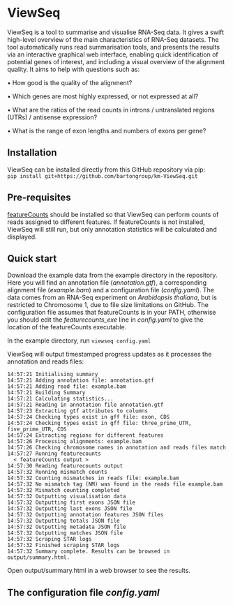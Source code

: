 # ViewSeq
ViewSeq is a tool to summarise and visualise RNA-Seq data. It gives a swift high-level overview of the main characteristics of RNA-Seq datasets. The tool automatically runs read summarisation tools, and presents the results via an interactive graphical web interface, enabling quick identification of potential genes of interest, and including a visual overview of the alignment quality. It aims to help with questions such as:

•	How good is the quality of the alignment?

•	Which genes are most highly expressed, or not expressed at all?

•	What are the ratios of the read counts in introns / untranslated regions (UTRs) / antisense expression?

•	What is the range of exon lengths and numbers of exons per gene?

## Installation

ViewSeq can be installed directly from this GitHub repository via pip:  
`pip install git+https://github.com/bartongroup/km-ViewSeq.git`

## Pre-requisites

[featureCounts](http://subread.sourceforge.net) should be installed so that ViewSeq can perform counts of reads assigned to different features. If featureCounts is not installed, ViewSeq will still run, but only annotation statistics will be calculated and displayed.

## Quick start

Download the example data from the example directory in the repository. Here you will find an annotation file (*annotation.gtf*), a corresponding alignment file (*example.bam*) and a configuration file (*config.yaml*). The data comes from an RNA-Seq experiment on *Arabidopsis thaliana*, but is restricted to Chromosome 1, due to file size limitations on GitHub. The configuration file assumes that featureCounts is in your PATH, otherwise you should edit the *featurecounts_exe* line in *config.yaml* to give the location of the featureCounts executable.

In the example directory, run `viewseq config.yaml`

ViewSeq will output timestamped progress updates as it processes the annotation and reads files:

```
14:57:21 Initialising summary  
14:57:21 Adding annotation file: annotation.gtf  
14:57:21 Adding read file: example.bam  
14:57:21 Building Summary  
14:57:21 Calculating statistics...  
14:57:21 Reading in annotation file annotation.gtf  
14:57:23 Extracting gtf attributes to columns  
14:57:24 Checking types exist in gff file: exon, CDS  
14:57:24 Checking types exist in gff file: three_prime_UTR, five_prime_UTR, CDS  
14:57:24 Extracting regions for different features  
14:57:26 Processing alignments: example.bam  
14:57:26 Checking chromosome names in annotation and reads files match  
14:57:27 Running featurecounts 
  < featureCounts output >
14:57:30 Reading featurecounts output  
14:57:32 Running mismatch counts  
14:57:32 Counting mismatches in reads file: example.bam  
14:57:32 No mismatch tag (NM) was found in the reads file example.bam  
14:57:32 Mismatch counting completed  
14:57:32 Outputting visualisation data  
14:57:32 Outputting first exons JSON file  
14:57:32 Outputting last exons JSON file  
14:57:32 Outputting annotation features JSON files  
14:57:32 Outputting totals JSON file  
14:57:32 Outputting metadata JSON file  
14:57:32 Outputting matches JSON file  
14:57:32 Scraping STAR logs  
14:57:32 Finished scraping STAR logs  
14:57:32 Summary complete. Results can be browsed in output/summary.html.
```

Open output/summary.html in a web browser to see the results.


## The configuration file *config.yaml*
